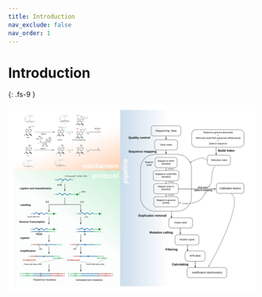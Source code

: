```yaml
---
title: Introduction
nav_exclude: false
nav_order: 1
---
```


<!-- prettier-ignore-start -->
# Introduction
{: .fs-9 }
<!-- prettier-ignore-end -->

![scheme](scheme.svg)
